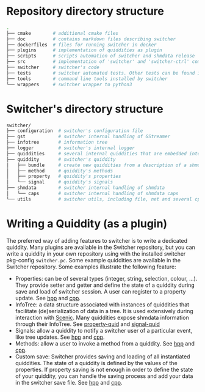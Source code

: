 Repository directory structure
=======
```bash
.
├── cmake        # additional cmake files
├── doc          # contains markdown files describing switcher
├── dockerfiles  # files for running switcher in docker
├── plugins      # implementation of quiddities as plugin
├── scripts      # scripts automation of switcher and shmdata release
├── src          # implementation of 'switcher' and 'switcher-ctrl' commands
├── switcher     # switcher's code
├── tests        # switcher automated tests. Other tests can be found in python wrapper and the plugin directory 
├── tools        # command line tools installed by switcher
└── wrappers     # switcher wrapper to python3
```

Switcher's directory structure
=======

```bash
switcher/
├── configuration  # switcher's configuration file
├── gst            # switcher internal handling of GStreamer
├── infotree       # information tree 
├── logger         # switcher's internal logger
├── quiddities     # several internal quiddities that are embedded into the switcher library
├── quiddity       # switcher's quiddity
│   ├── bundle     # create new quiddities from a description of a shmdata pipeline composed of several other quiddities
│   ├── method     # quiddity's methods
│   ├── property   # quiddity's properties
│   └── signal     # quiddity's signals
├── shmdata        # switcher internal handling of shmdata
│   └── caps       # switcher internal handling of shmdata caps
└── utils          # switcher utils, including file, net and several cpp idioms
```

Writing a Quiddity (as a plugin)   
=======

The preferred way of adding features to switcher is to write a dedicated quiddity. Many plugins are available in the Switcher repository, but you can write a quiddity in your own repository using with the installed switcher pkg-config `switcher.pc`. Some example quiddities are available in the Switcher repository. Some examples illustrate the following feature:
* Properties: can be of several types (integer, string, selection, colour, ...). They provide setter and getter and define the state of a quiddity during save and load of switcher session. A user can register to a property update. See [hpp](../plugins/example/property-quid.hpp) and [cpp](../plugins/example/property-quid.cpp).
* InfoTree: a data  structure associated with instances of quiddities that facilitate (de)serialization of data in a tree. It is used extensively during interaction with [Scenic](https://gitlab.com/sat-metalab/scenic). Many quiddities expose shmdata information through their InfoTree. See [property-quid](../plugins/example/property-quid.cpp) and [signal-quid](../plugins/example/signal-quid.cpp)
* Signals: allow a quiddity to notify a switcher user of a particular event, like tree updates. See [hpp](../plugins/example/signal-quid.hpp) and [cpp](../plugins/example/signal-quid.cpp).
* Methods: allow a user to invoke a method from a quiddity. See [hpp](../plugins/example/method-quid.hpp) and [cpp](../plugins/example/method-quid.cpp).
* Custom save: Switcher provides saving and loading of all instantiated quiddities. The state of a quiddity is defined by the values of the properties. If property saving is not enough in order to define the state of your quiddity, you can handle the saving process and add your data in the switcher save file. See [hpp](../plugins/example/custom-save-plugin.hpp) and [cpp](../plugins/example/custom-save-plugin.cpp).
